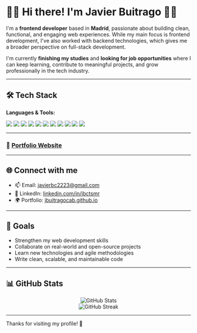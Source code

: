 # 👋🏻 Hi there! I'm Javier Buitrago 🤘🏻

I'm a **frontend developer** based in **Madrid**, passionate about building clean, functional, and engaging web experiences. While my main focus is frontend development, I've also worked with backend technologies, which gives me a broader perspective on full-stack development.

I'm currently **finishing my studies** and **looking for job opportunities** where I can keep learning, contribute to meaningful projects, and grow professionally in the tech industry.

---

## 🛠️ Tech Stack

**Languages & Tools:**

<p>
  <img src="https://img.shields.io/badge/HTML5-E34F26?style=for-the-badge&logo=html5&logoColor=white" />
  <img src="https://img.shields.io/badge/CSS3-1572B6?style=for-the-badge&logo=css3&logoColor=white" />
  <img src="https://img.shields.io/badge/JavaScript-F7DF1E?style=for-the-badge&logo=javascript&logoColor=black" />
  <img src="https://img.shields.io/badge/Java-ED8B00?style=for-the-badge&logo=java&logoColor=white" />
  <img src="https://img.shields.io/badge/Python-3776AB?style=for-the-badge&logo=python&logoColor=white" />
  <img src="https://img.shields.io/badge/PHP-777BB4?style=for-the-badge&logo=php&logoColor=white" />
  <img src="https://img.shields.io/badge/Bash-4EAA25?style=for-the-badge&logo=gnubash&logoColor=white" />
  <img src="https://img.shields.io/badge/Laravel-FF2D20?style=for-the-badge&logo=laravel&logoColor=white" />
  <img src="https://img.shields.io/badge/Django-092E20?style=for-the-badge&logo=django&logoColor=white" />
  <img src="https://img.shields.io/badge/Git-F05032?style=for-the-badge&logo=git&logoColor=white" />
  <img src="https://img.shields.io/badge/GitHub-181717?style=for-the-badge&logo=github&logoColor=white" />
</p>

---

### 🔧 [Portfolio Website](https://jbuitragocab.github.io/)

---

## 🌐 Connect with me

- 📫 Email: [javierbc2223@gmail.com](mailto:javierbc2223@gmail.com)  
- 💼 LinkedIn: [linkedin.com/in/jbctsmr](https://www.linkedin.com/in/jbctsmr/)  
- 🌍 Portfolio: [jbuitragocab.github.io](https://jbuitragocab.github.io/)

---

## 🚀 Goals

- Strengthen my web development skills  
- Collaborate on real-world and open-source projects  
- Learn new technologies and agile methodologies  
- Write clean, scalable, and maintainable code

---

## 📊 GitHub Stats

<p align="center">
  <img src="https://github-readme-stats.vercel.app/api?username=jbuitragocab&show_icons=true&theme=tokyonight" alt="GitHub Stats" />
  <br/>
  <img src="https://streak-stats.demolab.com?user=jbuitragocab&theme=tokyonight" alt="GitHub Streak" />
</p>

---

Thanks for visiting my profile! 🚀
